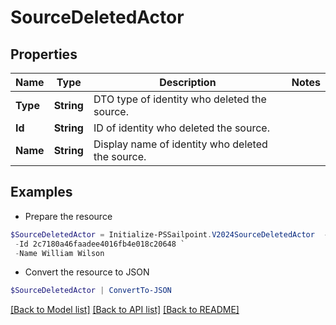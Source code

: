 # SourceDeletedActor
## Properties

Name | Type | Description | Notes
------------ | ------------- | ------------- | -------------
**Type** | **String** | DTO type of identity who deleted the source. | 
**Id** | **String** | ID of identity who deleted the source. | 
**Name** | **String** | Display name of identity who deleted the source. | 

## Examples

- Prepare the resource
```powershell
$SourceDeletedActor = Initialize-PSSailpoint.V2024SourceDeletedActor  -Type IDENTITY `
 -Id 2c7180a46faadee4016fb4e018c20648 `
 -Name William Wilson
```

- Convert the resource to JSON
```powershell
$SourceDeletedActor | ConvertTo-JSON
```

[[Back to Model list]](../README.md#documentation-for-models) [[Back to API list]](../README.md#documentation-for-api-endpoints) [[Back to README]](../README.md)

